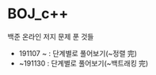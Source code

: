 # BOJ_c++
백준 온라인 저지 문제 푼 것들

- 191107 ~      : 단계별로 풀어보기(~정렬 完)
- ~191130       : 단계별로 풀어보기(~백트래킹 完)
